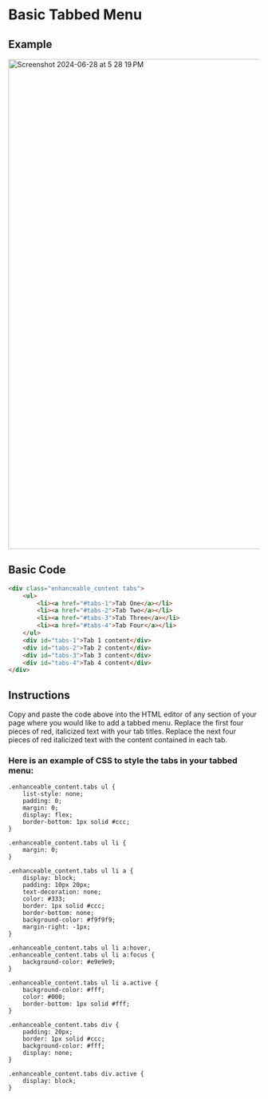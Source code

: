 # Basic Tabbed Menu
## Example
<img width="980" alt="Screenshot 2024-06-28 at 5 28 19 PM" src="https://github.com/neriais/Instructional_Learning-Design/assets/57377953/c8e1374a-906d-4acf-b4fa-6646d72003d1">

## Basic Code

```html
<div class="enhanceable_content tabs">
    <ul>
        <li><a href="#tabs-1">Tab One</a></li>
        <li><a href="#tabs-2">Tab Two</a></li>
        <li><a href="#tabs-3">Tab Three</a></li>
        <li><a href="#tabs-4">Tab Four</a></li>
    </ul>
    <div id="tabs-1">Tab 1 content</div>
    <div id="tabs-2">Tab 2 content</div>
    <div id="tabs-3">Tab 3 content</div>
    <div id="tabs-4">Tab 4 content</div>
</div>
```
## Instructions
Copy and paste the code above into the HTML editor of any section of your page where you would like to add a tabbed menu. Replace the first four pieces of red, italicized text with your tab titles. Replace the next four pieces of red italicized text with the content contained in each tab.


### Here is an example of CSS to style the tabs in your tabbed menu:
```
.enhanceable_content.tabs ul {
    list-style: none;
    padding: 0;
    margin: 0;
    display: flex;
    border-bottom: 1px solid #ccc;
}

.enhanceable_content.tabs ul li {
    margin: 0;
}

.enhanceable_content.tabs ul li a {
    display: block;
    padding: 10px 20px;
    text-decoration: none;
    color: #333;
    border: 1px solid #ccc;
    border-bottom: none;
    background-color: #f9f9f9;
    margin-right: -1px;
}

.enhanceable_content.tabs ul li a:hover,
.enhanceable_content.tabs ul li a:focus {
    background-color: #e9e9e9;
}

.enhanceable_content.tabs ul li a.active {
    background-color: #fff;
    color: #000;
    border-bottom: 1px solid #fff;
}

.enhanceable_content.tabs div {
    padding: 20px;
    border: 1px solid #ccc;
    background-color: #fff;
    display: none;
}

.enhanceable_content.tabs div.active {
    display: block;
}
```
